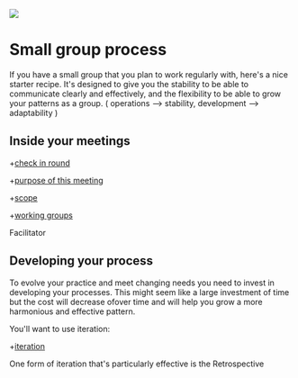 [![](https://github.com/mixmix/hypermarkdown/raw/master/hypermarkdown_badge.png)](https://hypermarkdown.herokuapp.com)

Small group process
====================

If you have a small group that you plan to work regularly with, here's a nice starter recipe.
It's designed to give you the stability to be able to communicate clearly and effectively, and the flexibility to be able to grow your patterns as a group.
( operations --> stability, development --> adaptability )

Inside your meetings
-------------------

+[check in round](../modules/check_in/poster.md)

+[purpose of this meeting](../modules/whats_the_purpose_of_this_meeting/poster.md)

+[scope](../modules/scope/poster.md)

+[working groups](../modules/working_groups/poster.md)

Facilitator

Developing your process
-----------------------

To evolve your practice and meet changing needs you need to invest in developing your processes. This might seem like a large investment of time but the cost will decrease ofover time and will help you grow a more harmonious and effective pattern.

You'll want to use iteration:

+[iteration](../modules/iteration/poster.md)

One form of iteration that's particularly effective is the Retrospective


